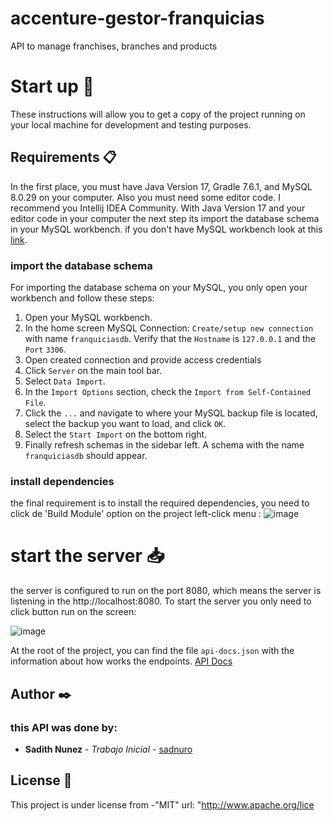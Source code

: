 # accenture-gestor-franquicias
API to manage franchises, branches and products

# Start up 🚀
These instructions will allow you to get a copy of the project running on your local machine for development and testing purposes.

## Requirements  📋
In the first place,  you must have Java Version 17, Gradle 7.6.1, and MySQL 8.0.29 on your computer. 
Also you must need some editor code. I recommend you Intellij IDEA Community.
With Java Version 17 and your editor code in your computer the next step its import the database schema in your MySQL workbench. if you don't have MySQL workbench look at this [link](https://dev.mysql.com/downloads/file/?id=506568).

### import the database schema 
For importing the database schema on your MySQL, you only open your workbench and follow these steps:

 1. Open your MySQL workbench. 
 2. In the home screen MySQL Connection: `Create/setup new connection` with name `franquiciasdb`. Verify that the `Hostname` is `127.0.0.1` and the `Port` `3306`.
 3. Open created connection and provide access credentials
 4. Click `Server` on the main tool bar.
 5. Select  `Data Import`.
 6. In the `Import Options` section, check the `Import from Self-Contained File`.
 7. Click the  `...`  and navigate to where your MySQL backup file is located, select the backup you want to load, and click  `OK`.
 8. Select the `Start Import`  on the bottom right.
 9. Finally refresh schemas in the sidebar left. A schema with the name `franquiciasdb` should appear.

### install dependencies
the final requirement is to install the required dependencies, you need to click de 'Build Module' option on the project left-click menu :
![image](https://github.com/user-attachments/assets/deb4afc2-19c0-41d0-b67a-4d8dcd36380b)

# start the server :inbox_tray: 

the server is configured to run on the port 8080, which means the server is listening in the http://localhost:8080.
To start the server you only need to click button run on the screen:

![image](https://github.com/user-attachments/assets/54d0fae5-4dad-4d41-a281-fd0d64688c2a)

At the root of the project, you can find the file `api-docs.json` with the information about how works the endpoints.
[API Docs](https://app.swaggerhub.com/apis/sadithnunez/Gestor-Franquicias/1.0.0-oas3.1)

## Author  ✒️

### this  API was done by:
-   **Sadith Nunez**  -  _Trabajo Inicial_ -  [sadnuro](https://github.com/Sadnuro)

## License  📄

This project is under license from  -"MIT"
url: "http://www.apache.org/lice

